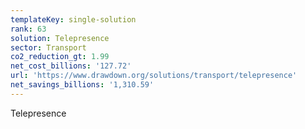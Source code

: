 ```yaml
---
templateKey: single-solution
rank: 63
solution: Telepresence
sector: Transport
co2_reduction_gt: 1.99
net_cost_billions: '127.72'
url: 'https://www.drawdown.org/solutions/transport/telepresence'
net_savings_billions: '1,310.59'
---
```


Telepresence